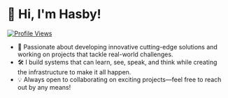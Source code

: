 # 👋 Hi, I'm Hasby!

[![Profile Views](https://komarev.com/ghpvc/?username=hfahrudin&color=blue)](https://github.com/hfahrudin)

- 🌟 Passionate about developing innovative cutting-edge solutions and working on projects that tackle real-world challenges.
- 🛠️ I build systems that can learn, see, speak, and think while creating the infrastructure to make it all happen.
- 💡 Always open to collaborating on exciting projects—feel free to reach out by any means!

